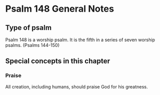 # Psalm 148 General Notes
## Type of psalm

Psalm 148 is a worship psalm. It is the fifth in a series of seven worship psalms. (Psalms 144-150)

## Special concepts in this chapter

### Praise
All creation, including humans, should praise God for his greatness.